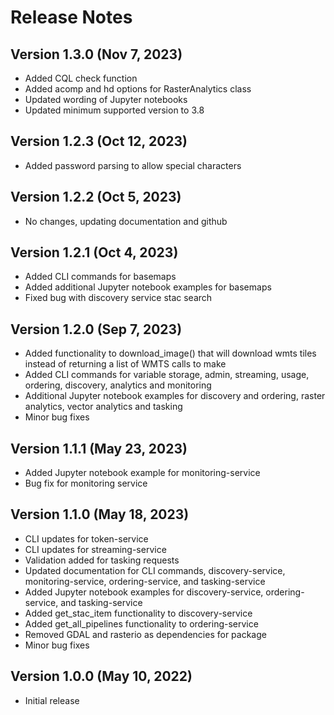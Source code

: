 # Release Notes

## Version 1.3.0 (Nov 7, 2023)
* Added CQL check function
* Added acomp and hd options for RasterAnalytics class
* Updated wording of Jupyter notebooks 
* Updated minimum supported version to 3.8

## Version 1.2.3 (Oct 12, 2023)
* Added password parsing to allow special characters

## Version 1.2.2 (Oct 5, 2023)
* No changes, updating documentation and github

## Version 1.2.1 (Oct 4, 2023)
* Added CLI commands for basemaps
* Added additional Jupyter notebook examples for basemaps
* Fixed bug with discovery service stac search

## Version 1.2.0 (Sep 7, 2023)
* Added functionality to download_image() that will download wmts tiles instead of returning a list of WMTS calls to make
* Added CLI commands for variable storage, admin, streaming, usage, ordering, discovery, analytics and monitoring
* Additional Jupyter notebook examples for discovery and ordering, raster analytics, vector analytics and tasking
* Minor bug fixes

## Version 1.1.1 (May 23, 2023)

* Added Jupyter notebook example for monitoring-service
* Bug fix for monitoring service

## Version 1.1.0 (May 18, 2023)

* CLI updates for token-service
* CLI updates for streaming-service
* Validation added for tasking requests
* Updated documentation for CLI commands, discovery-service, monitoring-service, ordering-service, and tasking-service
* Added Jupyter notebook examples for discovery-service, ordering-service, and tasking-service
* Added get_stac_item functionality to discovery-service
* Added get_all_pipelines functionality to ordering-service
* Removed GDAL and rasterio as dependencies for package
* Minor bug fixes

## Version 1.0.0 (May 10, 2022)

* Initial release
